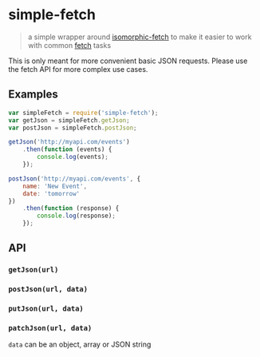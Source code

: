 # simple-fetch
> a simple wrapper around [isomorphic-fetch](matthew-andrews/isomorphic-fetch) to make it easier to work with common [fetch](github/fetch) tasks

This is only meant for more convenient basic JSON requests. Please use the fetch API for more complex use cases.

## Examples

```js
var simpleFetch = require('simple-fetch');
var getJson = simpleFetch.getJson;
var postJson = simpleFetch.postJson;

getJson('http://myapi.com/events')
	.then(function (events) {
		console.log(events);
	});

postJson('http://myapi.com/events', {
	name: 'New Event',
	date: 'tomorrow'
})
	.then(function (response) {
		console.log(response);
	});
```

## API

### `getJson(url)`
### `postJson(url, data)`
### `putJson(url, data)`
### `patchJson(url, data)`

`data` can be an object, array or JSON string
